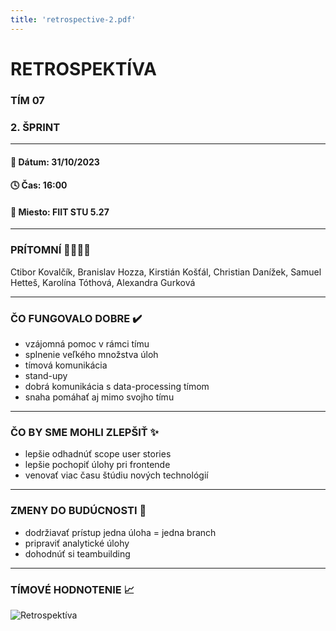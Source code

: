 ```yaml
---
title: 'retrospective-2.pdf'
---
```


# RETROSPEKTÍVA

### TÍM 07

### 2. ŠPRINT

---

#### 📆 Dátum: 31/10/2023

#### 🕓 Čas: 16:00

#### 📍 Miesto: FIIT STU 5.27

---

### PRÍTOMNÍ 👩‍👨‍👧‍👦

Ctibor Kovalčík, Branislav Hozza, Kirstián Košťál, Christian Danížek, Samuel Hetteš, Karolína Tóthová, Alexandra Gurková

---

### ČO FUNGOVALO DOBRE ✔️

- vzájomná pomoc v rámci tímu
- splnenie veľkého množstva úloh
- tímová komunikácia
- stand-upy
- dobrá komunikácia s data-processing tímom
- snaha pomáhať aj mimo svojho tímu

---

### ČO BY SME MOHLI ZLEPŠIŤ ✨

- lepšie odhadnúť scope user stories
- lepšie pochopiť úlohy pri frontende
- venovať viac času štúdiu nových technológií

---

### ZMENY DO BUDÚCNOSTI 🚀

- dodržiavať prístup jedna úloha = jedna branch
- pripraviť analytické úlohy
- dohodnúť si teambuilding

---

### TÍMOVÉ HODNOTENIE 📈

![Retrospektíva](/images/retrospectives/retrospective-2.png 'Retrospektíva')
